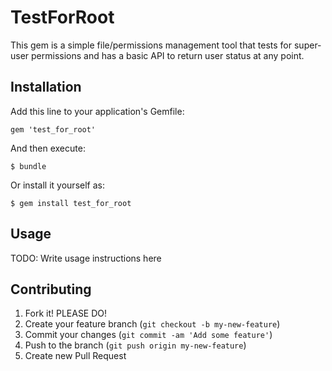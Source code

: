 # TestForRoot

This gem is a simple file/permissions management tool that tests for super-user permissions and has a basic API to return
user status at any point.

## Installation

Add this line to your application's Gemfile:

    gem 'test_for_root'

And then execute:

    $ bundle

Or install it yourself as:

    $ gem install test_for_root

## Usage

TODO: Write usage instructions here

## Contributing

1. Fork it! PLEASE DO!
2. Create your feature branch (`git checkout -b my-new-feature`)
3. Commit your changes (`git commit -am 'Add some feature'`)
4. Push to the branch (`git push origin my-new-feature`)
5. Create new Pull Request
